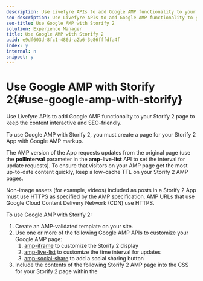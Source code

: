 ```yaml
---
description: Use Livefyre APIs to add Google AMP functionality to your Storify 2 page to keep the content interactive and SEO-friendly.
seo-description: Use Livefyre APIs to add Google AMP functionality to your Storify 2 page to keep the content interactive and SEO-friendly.
seo-title: Use Google AMP with Storify 2
solution: Experience Manager
title: Use Google AMP with Storify 2
uuid: e9df603d-8fc1-486d-a2b6-3e86fffdfa4f
index: y
internal: n
snippet: y
---
```


# Use Google AMP with Storify 2{#use-google-amp-with-storify}

Use Livefyre APIs to add Google AMP functionality to your Storify 2 page to keep the content interactive and SEO-friendly.

To use Google AMP with Storify 2, you must create a page for your Storify 2 App with Google AMP markup.

The AMP version of the App requests updates from the original page (use the **pollInterval** parameter in the **amp-live-list** API to set the interval for update requests). To ensure that visitors on your AMP page get the most up-to-date content quickly, keep a low-cache TTL on your Storify 2 AMP pages.

Non-image assets (for example, videos) included as posts in a Storify 2 App must use HTTPS as specified by the AMP specification. AMP URLs that use Google Cloud Content Delivery Network (CDN) use HTTPS.

To use Google AMP with Storify 2:

1. Create an AMP-validated template on your site.
1. Use one or more of the following Google AMP APIs to customize your Google AMP page:
   1. [amp-iframe](https://www.ampproject.org/docs/reference/components/amp-iframe) to customize the Storify 2 display
   1. [amp-live-list](https://www.ampproject.org/docs/reference/components/amp-live-list) to customize the time interval for updates
   1. [amp-social-share](https://www.ampproject.org/docs/reference/components/amp-social-share) to add a social sharing button
1. Include the contents of the following Storify 2 AMP page into the CSS for your Storify 2 page within the <style amp-custom> tag: [https://cdn.livefyre.com/libs/liveblog-v2-component/amp.min.css](https://cdn.livefyre.com/libs/liveblog-v2-component/amp.min.css)
1. Include the contents of the following Storify 2 AMP markup API into your Google AMP template: https://api.livefyre.com/app-service/v4/bootstrap/{{APP_ID}}/amp where {{APP_ID}} is the App ID for the Storify 2 App in Livefyre Studio.
   1. The only query parameter is **pollInterval**, which is the interval in which the app will check for updates (set in milliseconds).
   1. The URL includes content from the most recent posts (including Tweets, videos, etc.)
   1. The publisher page needs to get content from this URL as often as you want the Google AMP page to be updated.
